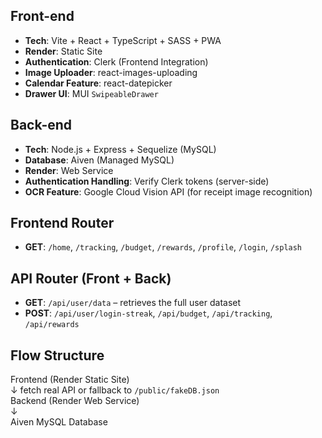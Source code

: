 ## Front-end

- **Tech**: Vite + React + TypeScript + SASS + PWA
- **Render**: Static Site
- **Authentication**: Clerk (Frontend Integration)
- **Image Uploader**: react-images-uploading
- **Calendar Feature**: react-datepicker
- **Drawer UI**: MUI `SwipeableDrawer`

## Back-end

- **Tech**: Node.js + Express + Sequelize (MySQL)
- **Database**: Aiven (Managed MySQL)
- **Render**: Web Service
- **Authentication Handling**: Verify Clerk tokens (server-side)
- **OCR Feature**: Google Cloud Vision API (for receipt image recognition)

## Frontend Router

- **GET**: `/home`, `/tracking`, `/budget`, `/rewards`, `/profile`, `/login`, `/splash`

## API Router (Front + Back)

- **GET**: `/api/user/data` – retrieves the full user dataset
- **POST**: `/api/user/login-streak`, `/api/budget`, `/api/tracking`, `/api/rewards`

## Flow Structure

Frontend (Render Static Site)  
↓ fetch real API or fallback to `/public/fakeDB.json`  
Backend (Render Web Service)  
↓  
Aiven MySQL Database
